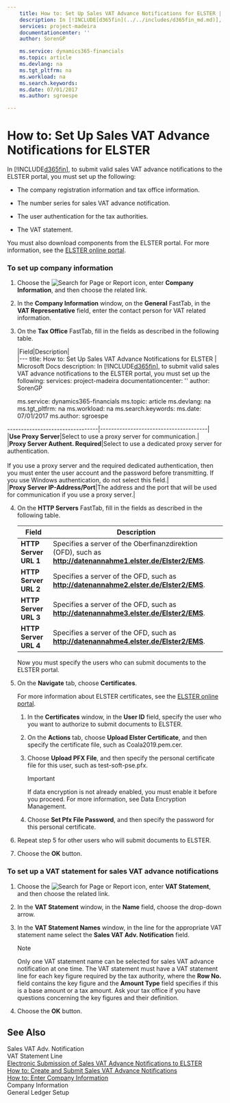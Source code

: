 ```yaml
---
    title: How to: Set Up Sales VAT Advance Notifications for ELSTER | Microsoft Docs
    description: In [!INCLUDE[d365fin](../../includes/d365fin_md.md)], to submit valid sales VAT advance notifications to the ELSTER portal, you must set up the following:
    services: project-madeira
    documentationcenter: ''
    author: SorenGP

    ms.service: dynamics365-financials
    ms.topic: article
    ms.devlang: na
    ms.tgt_pltfrm: na
    ms.workload: na
    ms.search.keywords:
    ms.date: 07/01/2017
    ms.author: sgroespe

---
```

# How to: Set Up Sales VAT Advance Notifications for ELSTER
In [!INCLUDE[d365fin](../../includes/d365fin_md.md)], to submit valid sales VAT advance notifications to the ELSTER portal, you must set up the following:  
  
-   The company registration information and tax office information.  
  
-   The number series for sales VAT advance notification.  
  
-   The user authentication for the tax authorities.  
  
-   The VAT statement.  
  
 You must also download components from the ELSTER portal. For more information, see the [ELSTER online portal](http://go.microsoft.com/fwlink/?LinkId=155998).  
  
### To set up company information  
  
1.  Choose the ![Search for Page or Report](media/ui-search/search_small.png "Search for Page or Report icon") icon, enter **Company Information**, and then choose the related link.  
  
2.  In the **Company Information** window, on the **General** FastTab, in the **VAT Representative** field, enter the contact person for VAT related information.  
  
3.  On the **Tax Office** FastTab, fill in the fields as described in the following table.  
  
    |Field|Description|  
    |---
    title: How to: Set Up Sales VAT Advance Notifications for ELSTER | Microsoft Docs
    description: In [!INCLUDE[d365fin](../../includes/d365fin_md.md)], to submit valid sales VAT advance notifications to the ELSTER portal, you must set up the following:
    services: project-madeira
    documentationcenter: ''
    author: SorenGP

    ms.service: dynamics365-financials
    ms.topic: article
    ms.devlang: na
    ms.tgt_pltfrm: na
    ms.workload: na
    ms.search.keywords:
    ms.date: 07/01/2017
    ms.author: sgroespe

---------------------------------|---------------------------------------|  
    |**Use Proxy Server**|Select to use a proxy server for communication.|  
    |**Proxy Server Authent. Required**|Select to use a dedicated proxy server for authentication.<br /><br /> If you use a proxy server and the required dedicated authentication, then you must enter the user account and the password before transmitting. If you use Windows authentication, do not select this field.|  
    |**Proxy Server IP-Address/Port**|The address and the port that will be used for communication if you use a proxy server.|  
  
4.  On the **HTTP Servers** FastTab, fill in the fields as described in the following table.  
  
    |Field|Description|  
    |---------------------------------|---------------------------------------|  
    |**HTTP Server URL 1**|Specifies a server of the Oberfinanzdirektion (OFD), such as **http://datenannahme1.elster.de/Elster2/EMS**.|  
    |**HTTP Server URL 2**|Specifies a server of the OFD, such as **http://datenannahme2.elster.de/Elster2/EMS**.|  
    |**HTTP Server URL 3**|Specifies a server of the OFD, such as **http://datenannahme3.elster.de/Elster2/EMS**.|  
    |**HTTP Server URL 4**|Specifies a server of the OFD, such as **http://datenannahme4.elster.de/Elster2/EMS**.|  
  
     Now you must specify the users who can submit documents to the ELSTER portal.  
  
5.  On the **Navigate** tab, choose **Certificates**.  
  
     For more information about ELSTER certificates, see the [ELSTER online portal](http://go.microsoft.com/fwlink/?LinkId=155998).  
  
    1.  In the **Certificates** window, in the **User ID** field, specify the user who you want to authorize to submit documents to ELSTER.  
  
    2.  On the **Actions** tab, choose **Upload Elster Certificate**, and then specify the certificate file, such as Coala2019.pem.cer.  
  
    3.  Choose **Upload PFX File**, and then specify the personal certificate file for this user, such as test-soft-pse.pfx.  
  
        > [!IMPORTANT]  
        >  If data encryption is not already enabled, you must enable it before you proceed. For more information, see Data Encryption Management.  
  
    4.  Choose **Set Pfx File Password**, and then specify the password for this personal certificate.  
  
6.  Repeat step 5 for other users who will submit documents to ELSTER.  
  
7.  Choose the **OK** button.  
  
### To set up a VAT statement for sales VAT advance notifications  
  
1.  Choose the ![Search for Page or Report](media/ui-search/search_small.png "Search for Page or Report icon") icon, enter **VAT Statement**, and then choose the related link.  
  
2.  In the **VAT Statement** window, in the **Name** field, choose the drop-down arrow.  
  
3.  In the **VAT Statement Names** window, in the line for the appropriate VAT statement name select the **Sales VAT Adv. Notification** field.  
  
    > [!NOTE]  
    >  Only one VAT statement name can be selected for sales VAT advance notification at one time. The VAT statement must have a VAT statement line for each key figure required by the tax authority, where the **Row No.** field contains the key figure and the **Amount Type** field specifies if this is a base amount or a tax amount. Ask your tax office if you have questions concerning the key figures and their definition.  
  
4.  Choose the **OK** button.  
  
## See Also  
 Sales VAT Adv. Notification   
 VAT Statement Line   
 [Electronic Submission of Sales VAT Advance Notifications to ELSTER](electronic-submission-of-sales-vat-advance-notifications-to-elster.md)   
 [How to: Create and Submit Sales VAT Advance Notifications](how-to-create-and-submit-sales-vat-advance-notifications.md)   
 [How to: Enter Company Information](how-to-enter-company-information.md)   
 Company Information   
 General Ledger Setup